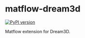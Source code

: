 # matflow-dream3d

[![PyPI version](https://img.shields.io/pypi/v/matflow_dream3d.svg)](https://pypi.python.org/pypi/matflow_dream3d)

Matflow extension for Dream3D.

